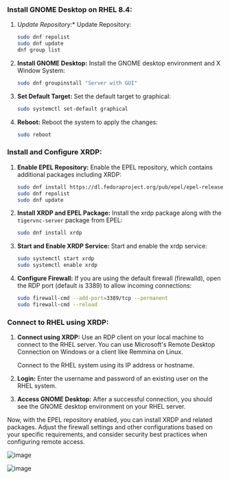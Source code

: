### Install GNOME Desktop on RHEL 8.4:

1. *Update Repository:**
   Update Repository:

   ```bash
   sudo dnf repolist
   sudo dnf update
   dnf group list
   ```

2. **Install GNOME Desktop:**
   Install the GNOME desktop environment and X Window System:

   ```bash
   sudo dnf groupinstall "Server with GUI"
   ```

3. **Set Default Target:**
   Set the default target to graphical:

   ```bash
   sudo systemctl set-default graphical
   ```

4. **Reboot:**
   Reboot the system to apply the changes:

   ```bash
   sudo reboot
   ```

### Install and Configure XRDP:
1. **Enable EPEL Repository:**
   Enable the EPEL repository, which contains additional packages including XRDP:

   ```bash
   sudo dnf install https://dl.fedoraproject.org/pub/epel/epel-release-latest-8.noarch.rpm
   sudo dnf repolist
   sudo dnf update
   ```

2. **Install XRDP and EPEL Package:**
   Install the xrdp package along with the `tigervnc-server` package from EPEL:

   ```bash
   sudo dnf install xrdp
   ```

3. **Start and Enable XRDP Service:**
   Start and enable the xrdp service:

   ```bash
   sudo systemctl start xrdp
   sudo systemctl enable xrdp
   ```

4. **Configure Firewall:**
   If you are using the default firewall (firewalld), open the RDP port (default is 3389) to allow incoming connections:

   ```bash
   sudo firewall-cmd --add-port=3389/tcp --permanent
   sudo firewall-cmd --reload
   ```

### Connect to RHEL using XRDP:

1. **Connect using XRDP:**
   Use an RDP client on your local machine to connect to the RHEL server. You can use Microsoft's Remote Desktop Connection on Windows or a client like Remmina on Linux.

   Connect to the RHEL system using its IP address or hostname.

2. **Login:**
   Enter the username and password of an existing user on the RHEL system.

3. **Access GNOME Desktop:**
   After a successful connection, you should see the GNOME desktop environment on your RHEL server.

Now, with the EPEL repository enabled, you can install XRDP and related packages. Adjust the firewall settings and other configurations based on your specific requirements, and consider security best practices when configuring remote access.

![image](https://github.com/ikhsannur1996/gui-rhel/assets/32507742/df5416c0-1fe1-482a-83b4-0de42b82d22c)

![image](https://github.com/ikhsannur1996/gui-rhel/assets/32507742/6ef5e82e-df6a-49d8-96b7-243666929a92)

